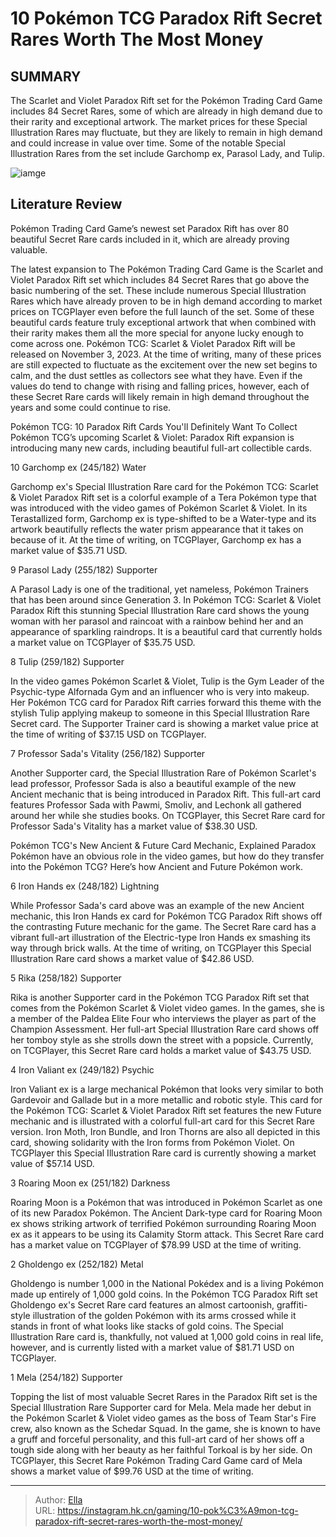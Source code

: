 # 10 Pokémon TCG Paradox Rift Secret Rares Worth The Most Money


## SUMMARY 


The Scarlet and Violet Paradox Rift
 set for the 
Pokémon Trading Card Game
 includes 84 Secret Rares, some of which are already in high demand due to their rarity and exceptional artwork. 
 The market prices for these Special Illustration Rares may fluctuate, but they are likely to remain in high demand and could increase in value over time. 
 Some of the notable Special Illustration Rares from the set include Garchomp ex, Parasol Lady, and Tulip. 

![iamge](https://static1.srcdn.com/wordpress/wp-content/uploads/2023/11/gholdengo-ex-mela-and-roaring-moon-ex-pokemon-cards.jpg)

## Literature Review

Pokémon Trading Card Game’s newest set Paradox Rift has over 80 beautiful Secret Rare cards included in it, which are already proving valuable.




The latest expansion to The Pokémon Trading Card Game is the Scarlet and Violet Paradox Rift set which includes 84 Secret Rares that go above the basic numbering of the set. These include numerous Special Illustration Rares which have already proven to be in high demand according to market prices on TCGPlayer even before the full launch of the set. Some of these beautiful cards feature truly exceptional artwork that when combined with their rarity makes them all the more special for anyone lucky enough to come across one.
Pokémon TCG: Scarlet &amp; Violet Paradox Rift will be released on November 3, 2023. At the time of writing, many of these prices are still expected to fluctuate as the excitement over the new set begins to calm, and the dust settles as collectors see what they have. Even if the values do tend to change with rising and falling prices, however, each of these Secret Rare cards will likely remain in high demand throughout the years and some could continue to rise.
            
 
 Pokémon TCG: 10 Paradox Rift Cards You&#39;ll Definitely Want To Collect 
Pokémon TCG’s upcoming Scarlet &amp; Violet: Paradox Rift expansion is introducing many new cards, including beautiful full-art collectible cards.













 








 10  Garchomp ex (245/182) 
Water
        

Garchomp ex&#39;s Special Illustration Rare card for the Pokémon TCG: Scarlet &amp; Violet Paradox Rift set is a colorful example of a Tera Pokémon type that was introduced with the video games of Pokémon Scarlet &amp; Violet. In its Terastallized form, Garchomp ex is type-shifted to be a Water-type and its artwork beautifully reflects the water prism appearance that it takes on because of it. At the time of writing, on TCGPlayer, Garchomp ex has a market value of $35.71 USD.





 9  Parasol Lady (255/182) 
Supporter
        

A Parasol Lady is one of the traditional, yet nameless, Pokémon Trainers that has been around since Generation 3. In Pokémon TCG: Scarlet &amp; Violet Paradox Rift this stunning Special Illustration Rare card shows the young woman with her parasol and raincoat with a rainbow behind her and an appearance of sparkling raindrops. It is a beautiful card that currently holds a market value on TCGPlayer of $35.75 USD.





 8  Tulip (259/182) 
Supporter
        

In the video games Pokémon Scarlet &amp; Violet, Tulip is the Gym Leader of the Psychic-type Alfornada Gym and an influencer who is very into makeup. Her Pokémon TCG card for Paradox Rift carries forward this theme with the stylish Tulip applying makeup to someone in this Special Illustration Rare Secret card. The Supporter Trainer card is showing a market value price at the time of writing of $37.15 USD on TCGPlayer.





 7  Professor Sada&#39;s Vitality (256/182) 
Supporter


 







Another Supporter card, the Special Illustration Rare of Pokémon Scarlet&#39;s lead professor, Professor Sada is also a beautiful example of the new Ancient mechanic that is being introduced in Paradox Rift. This full-art card features Professor Sada with Pawmi, Smoliv, and Lechonk all gathered around her while she studies books. On TCGPlayer, this Secret Rare card for Professor Sada&#39;s Vitality has a market value of $38.30 USD.
            
 
 Pokémon TCG&#39;s New Ancient &amp; Future Card Mechanic, Explained 
Paradox Pokémon have an obvious role in the video games, but how do they transfer into the Pokémon TCG? Here’s how Ancient and Future Pokémon work.









 6  Iron Hands ex (248/182) 
Lightning
        

While Professor Sada&#39;s card above was an example of the new Ancient mechanic, this Iron Hands ex card for Pokémon TCG Paradox Rift shows off the contrasting Future mechanic for the game. The Secret Rare card has a vibrant full-art illustration of the Electric-type Iron Hands ex smashing its way through brick walls. At the time of writing, on TCGPlayer this Special Illustration Rare card shows a market value of $42.86 USD.





 5  Rika (258/182) 
Supporter


 







Rika is another Supporter card in the Pokémon TCG Paradox Rift set that comes from the Pokémon Scarlet &amp; Violet video games. In the games, she is a member of the Paldea Elite Four who interviews the player as part of the Champion Assessment. Her full-art Special Illustration Rare card shows off her tomboy style as she strolls down the street with a popsicle. Currently, on TCGPlayer, this Secret Rare card holds a market value of $43.75 USD.





 4  Iron Valiant ex (249/182) 
Psychic
        

Iron Valiant ex is a large mechanical Pokémon that looks very similar to both Gardevoir and Gallade but in a more metallic and robotic style. This card for the Pokémon TCG: Scarlet &amp; Violet Paradox Rift set features the new Future mechanic and is illustrated with a colorful full-art card for this Secret Rare version. Iron Moth, Iron Bundle, and Iron Thorns are also all depicted in this card, showing solidarity with the Iron forms from Pokémon Violet. On TCGPlayer this Special Illustration Rare card is currently showing a market value of $57.14 USD.





 3  Roaring Moon ex (251/182) 
Darkness
        

Roaring Moon is a Pokémon that was introduced in Pokémon Scarlet as one of its new Paradox Pokémon. The Ancient Dark-type card for Roaring Moon ex shows striking artwork of terrified Pokémon surrounding Roaring Moon ex as it appears to be using its Calamity Storm attack. This Secret Rare card has a market value on TCGPlayer of $78.99 USD at the time of writing.





 2  Gholdengo ex (252/182) 
Metal


 







Gholdengo is number 1,000 in the National Pokédex and is a living Pokémon made up entirely of 1,000 gold coins. In the Pokémon TCG Paradox Rift set Gholdengo ex&#39;s Secret Rare card features an almost cartoonish, graffiti-style illustration of the golden Pokémon with its arms crossed while it stands in front of what looks like stacks of gold coins. The Special Illustration Rare card is, thankfully, not valued at 1,000 gold coins in real life, however, and is currently listed with a market value of $81.71 USD on TCGPlayer.





 1  Mela (254/182) 
Supporter
        

Topping the list of most valuable Secret Rares in the Paradox Rift set is the Special Illustration Rare Supporter card for Mela. Mela made her debut in the Pokémon Scarlet &amp; Violet video games as the boss of Team Star&#39;s Fire crew, also known as the Schedar Squad. In the game, she is known to have a gruff and forceful personality, and this full-art card of her shows off a tough side along with her beauty as her faithful Torkoal is by her side. On TCGPlayer, this Secret Rare Pokémon Trading Card Game card of Mela shows a market value of $99.76 USD at the time of writing.


---

> Author: [Ella](https://instagram.hk.cn/)  
> URL: https://instagram.hk.cn/gaming/10-pok%C3%A9mon-tcg-paradox-rift-secret-rares-worth-the-most-money/  

